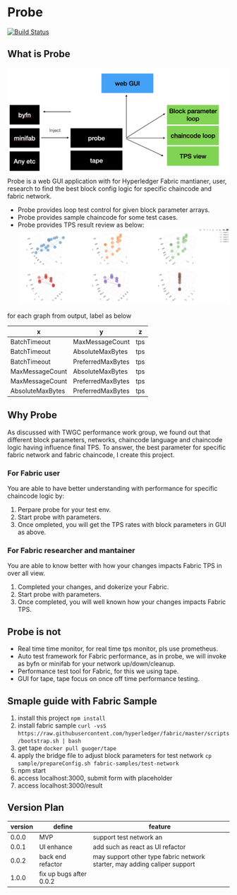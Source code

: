 # Probe
[![Build Status](https://dev.azure.com/yy19902439/yy19902439/_apis/build/status/SamYuan1990.Probe?branchName=main)](https://dev.azure.com/yy19902439/yy19902439/_build/latest?definitionId=8&branchName=main)

## What is Probe
![probe define](probe.png)
Probe is a web GUI application with for Hyperledger Fabric mantianer, user, research to find the best block config logic for specific chaincode and fabric network.

- Probe provides loop test control for given block parameter arrays.
- Probe provides sample chaincode for some test cases.
- Probe provides TPS result review as below:
![probe output](probe_output.png)

for each graph from output, label as below

| x         | y             | z         | 
|---------  |------------   |---------|
| BatchTimeout      | MaxMessageCount       | tps     | 
| BatchTimeout      | AbsoluteMaxBytes      | tps     | 
| BatchTimeout      | PreferredMaxBytes     | tps     | 
| MaxMessageCount   | AbsoluteMaxBytes      | tps     | 
| MaxMessageCount   | PreferredMaxBytes     | tps     | 
| AbsoluteMaxBytes  | PreferredMaxBytes     | tps     | 

## Why Probe
As discussed with TWGC performance work group, we found out that different block parameters, networks, chaincode language and chaincode logic having influence final TPS.
To answer, the best parameter for specific fabric network and fabric chaincode, I create this project.

### For Fabric user
You are able to have better understanding with performance for specific chaincode logic by:
1. Perpare probe for your test env.
2. Start probe with parameters.
3. Once ompleted, you will get the TPS rates with block parameters in GUI as above.

### For Fabric researcher and mantainer
You are able to know better with how your changes impacts Fabric TPS in over all view.
1. Completed your changes, and dokerize your Fabric.
2. Start probe with parameters.
3. Once completed, you will well known how your changes impacts Fabric TPS.

## Probe is not

- Real time time monitor, for real time tps monitor, pls use prometheus.
- Auto test framework for Fabric performance, as in probe, we will invoke as byfn or minifab for your network up/down/cleanup.
- Performance test tool for Fabric, for this we using tape.
- GUI for tape, tape focus on once off time performance testing.

## Smaple guide with Fabric Sample

1. install this project `npm install`
2. install fabric sample `curl -vsS https://raw.githubusercontent.com/hyperledger/fabric/master/scripts/bootstrap.sh | bash`
3. get tape `docker pull guoger/tape`
4. apply the bridge file to adjust block parameters for test network `cp sample/prepareConfig.sh fabric-samples/test-network`
5. npm start
6. access localhost:3000, submit form with placeholder
6. access localhost:3000/result

## Version Plan
version | define| feature
---|---|---
0.0.0 | MVP| support test network an
0.0.1 | UI enhance | add such as react as UI refactor
0.0.2 | back end refactor | may support other type fabric network starter, may adding caliper support
1.0.0 | fix up bugs after 0.0.2 | 